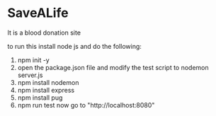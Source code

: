 # SaveALife

It is a blood donation site

to run this 
install node js and do the following:

1) npm init -y
2) open the package.json file and modify the test script to nodemon server.js
3) npm install nodemon
4) npm install express
5) npm install pug
6) npm run test
now go to "http://localhost:8080" 
